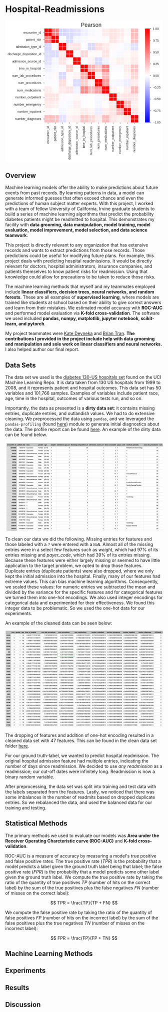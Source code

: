 # Hospital-Readmissions

![Pearson Correlation](Images/pearsoncorrelation.png)

## Overview

Machine learning models offer the ability to make predictions about future events from past records.  By learning patterns in data, a model can generate informed guesses that often exceed chance and even the predictions of human subject matter experts.  With this project, I worked with a team of fellow University of California, Irvine graduate students to build a series of machine learning algorithms that predict the probability diabetes patients might be readmitted to hospital.  This demonstrates my facility with **data grooming, data manipulation, model training, model evaluation, model improvement, model selection, and data science teamwork**.

This project is directly relevant to any organization that has extensive records and wants to extract predictions from those records.  Those predictions could be useful for modifying future plans.  For example, this project deals with predicting hospital readmissions.  It would be directly relevant for doctors, hospital administrators, insurance companies, and patients themselves to know patient risks for readmission.  Using that knowledge could allow for precautions to be taken to reduce those risks.

The machine learning methods that myself and my teammates employed include **linear classifiers, decision trees, neural networks, and random forests**.  These are all examples of **supervised learning**, where models are trained like students at school based on their ability to give correct answers and learn from their mistakes.  We estimated model accuracy with **ROC-AUC** and performed model evaluation via **K-fold cross-validation**.  The software we used included **pandas, numpy, matplotlib, jupyter notebook, scikit-learn, and pytorch**.

My project teammates were [Kate Deyneka](https://www.linkedin.com/in/edeyneka/) and [Brian Tran](https://www.linkedin.com/in/brian-d-tran/).  **The contributions I provided in the project include help with data grooming and manipulation and sole work on linear classifiers and neural networks.**  I also helped author our final report.

## Data Sets

The data set we used is the [diabetes 130-US hospitals set](https://archive-beta.ics.uci.edu/dataset/296/diabetes+130+us+hospitals+for+years+1999+2008) found on the UCI Machine Learning Repo.  It is data taken from 130 US hospitals from 1999 to 2008, and it represents patient and hospital outcomes.  This data set has 50 variables and 101,766 samples.  Examples of variables include patient race, age, time in the hospital, outcomes of various tests run, and so on.

Importantly, the data as presented is a **dirty data set**:  it contains missing entries, duplicate entries, and outlandish values.  We had to do extensive cleaning.  We preprocessed the data using `pandas`, and we leveraged the `pandas-profiling` (found [here](https://pypi.org/project/pandas-profiling/)) module to generate initial diagnostics about the data.  The profile report can be found [here](report.html).  An example of the dirty data can be found below.

![dirty data](Images/OriginalData.png)

To clean our data we did the following.  Missing entries for features and those labeled with a `?` were entered with a `NaN`.  Almost all of the missing entries were in a select few features such as *weight*, which had $97\%$ of its entries missing and *payer_code*, which had $39\%$ of its entries missing.  Because these features were either largely missing or seemed to have little application to the target problem, we opted to drop those features.  Duplicate entries (duplicate patients) were also dropped, where we only kept the initial admission into the hospital.  Finally, many of our features had extreme values.  This can bias machine learning algorithms.  Consequently, we scaled these values:  for numeric entries we subtracted the mean and divided by the variance for the specific features and for categorical features we turned them into one-hot encodings.  We also used integer encodings for categorical data and experimented for their effectiveness.  We found this integer data to be problematic.  So we used the one-hot data for our experiments.

An example of the cleaned data can be seen below:

![clean data](Images/CleanedData1Hot.png)

The dropping of features and addition of one-hot encoding resulted in a cleaned data set with 47 features.  This can be found in the clean data set folder [here](CleanedData/).

For our ground truth-label, we wanted to predict hospital readmission.  The original hospital admission feature had multiple entries, indicating the number of days since readmission.  We decided to use *any readmission* as a readmission; our cut-off dates were infinitely long.  Readmission is now a binary random variable.

After preprocessing, the data set was split into training and test data with the labels separated from the features.  Lastly, we noticed that there was some imbalances in the number of readmits based on dropped duplicate entries.  So we rebalanced the data, and used the balanced data for our training and testing.

## Statistical Methods

The primary methods we used to evaluate our models was **Area under the Receiver Operating Charcteristic curve (ROC-AUC)** and **K-fold cross-validation**.

ROC-AUC is a measure of accuracy by measuring a model's true positive and false positive rates.  The true positive rate ($TPR$) is the probability that a model predicts a label given the ground truth label being that label; the false positive rate ($FPR$) is the probability that a model predicts some other label given the ground truth label.  We compute the true positive rate by taking the ratio of the quantity of true positives $TP$ (number of hits on the correct label) by the sum of the true positives plus the false negatives $FN$ (number of misses on the correct label):

$$ TPR = \frac{TP}{TP + FN} $$

We compute the false positive rate by taking the ratio of the quantity of false positives $FP$ (number of hits on the incorrect label) by the sum of the false positives plus the true negatives $TN$ (number of misses on the incorrect label):

$$ FPR = \frac{FP}{FP + TN} $$

## Machine Learning Methods

## Experiments

## Results

## Discussion
